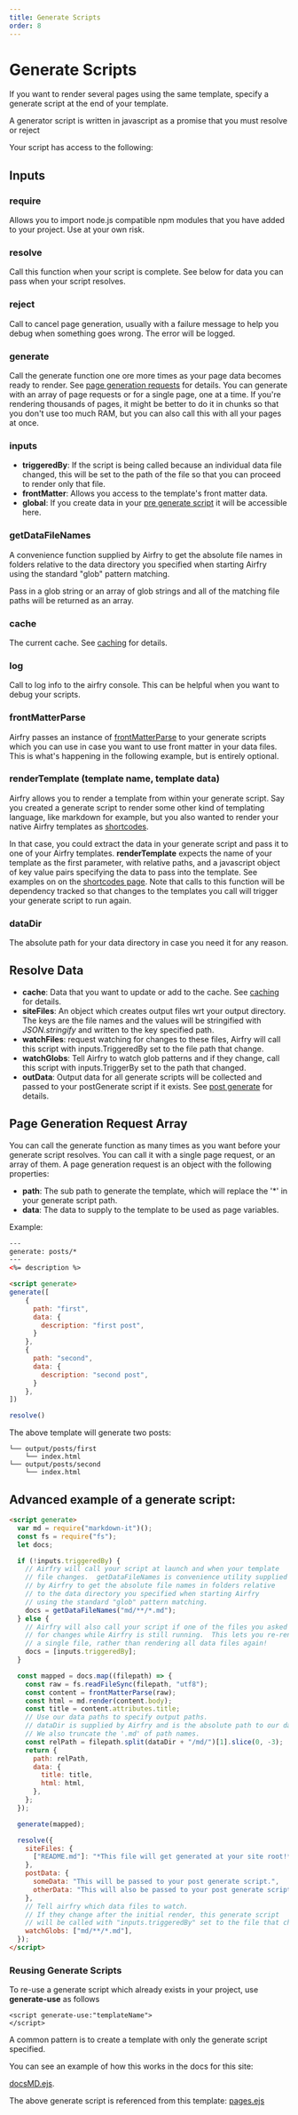 ```yaml
---
title: Generate Scripts
order: 8
---
```


# Generate Scripts

If you want to render several pages using the same template, specify a generate script at the end of your template.

A generator script is written in javascript as a promise that you must resolve or reject

Your script has access to the following:

## Inputs

### require

Allows you to import node.js compatible npm modules that you have added to your project. Use at your own risk.

### resolve

Call this function when your script is complete. See below for data you can pass when your script resolves.

### reject

Call to cancel page generation, usually with a failure message to help you debug when something goes wrong. The error will be logged.

### generate

Call the generate function one ore more times as your page data becomes ready to render. See [page generation requests](#pageGenerationRequests) for details. You can generate with an array of page requests or for a single page, one at a time. If you're rendering thousands of pages, it might be better to do it in chunks so that you don't use too much RAM, but you can also call this with all your pages at once.

### inputs

- **triggeredBy**: If the script is being called because an individual data file changed, this will be set to the path of the file so that you can proceed to render only that file.
- **frontMatter**: Allows you access to the template's front matter data.
- **global**: If you create data in your [pre generate script](/templates/preGenerate/) it will be accessible here.

### getDataFileNames

A convenience function supplied by Airfry to get the absolute file names in folders relative to the data directory you specified when starting Airfry using the standard "glob" pattern matching.

Pass in a glob string or an array of glob strings and all of the matching file paths will be returned as an array.

### cache

The current cache. See [caching](/performance/cache/) for details.

### log

Call to log info to the airfry console. This can be helpful when you want to debug your scripts.

### frontMatterParse

Airfry passes an instance of [frontMatterParse](https://github.com/jxson/front-matter) to your generate scripts which you can use in case you want to use front matter in your data files. This is what's happening in the following example, but is entirely optional.

### renderTemplate (template name, template data)

Airfry allows you to render a template from within your generate script. Say you created a generate script to render some other kind of templating language, like markdown for example, but you also wanted to render your native Airfry templates as [shortcodes](/guide/shortcodes/).

In that case, you could extract the data in your generate script and pass it to one of your Airfry templates. **renderTemplate** expects the name of your template as the first parameter, with relative paths, and a javascript object of key value pairs specifying the data to pass into the template. See examples on on the [shortcodes page](/guide/shortcodes/). Note that calls to this function will be dependency tracked so that changes to the templates you call will trigger your generate script to run again.

### dataDir

The absolute path for your data directory in case you need it for any reason.

## Resolve Data

- **cache**: Data that you want to update or add to the cache. See [caching](/performance/cache/) for details.
- **siteFiles**: An object which creates output files wrt your output directory. The keys are the file names and the values will be stringified with _JSON.stringify_ and written to the key specified path.
- **watchFiles**: request watching for changes to these files, Airfry will call this script with inputs.TriggeredBy set to the file path that change.
- **watchGlobs**: Tell Airfry to watch glob patterns and if they change, call this script with inputs.TriggerBy set to the path that changed.
- **outData**: Output data for all generate scripts will be collected and passed to your postGenerate script if it exists. See [post generate](/templates/postGenerate/) for details.

## Page Generation Request Array

You can call the generate function as many times as you want before your generate script resolves. You can call it with a single page request, or an array of them. A page generation request is an object with the following properties:

- **path**: The sub path to generate the template, which will replace the '\*' in your generate script path.
- **data**: The data to supply to the template to be used as page variables.

Example:

```html
---
generate: posts/*
---
<%= description %>

<script generate>
generate([
    {
      path: "first",
      data: {
        description: "first post",
      }
    },
    {
      path: "second",
      data: {
        description: "second post",
      }
    },
])

resolve()

```

The above template will generate two posts:

```
└── output/posts/first
    └── index.html
└── output/posts/second
    └── index.html
```

## Advanced example of a generate script:

```html
<script generate>
  var md = require("markdown-it")();
  const fs = require("fs");
  let docs;

  if (!inputs.triggeredBy) {
    // Airfry will call your script at launch and when your template
    // file changes.  getDataFileNames is convenience utility supplied
    // by Airfry to get the absolute file names in folders relative
    // to the data directory you specified when starting Airfry
    // using the standard "glob" pattern matching.
    docs = getDataFileNames("md/**/*.md");
  } else {
    // Airfry will also call your script if one of the files you asked
    // for changes while Airfry is still running.  This lets you re-render
    // a single file, rather than rendering all data files again!
    docs = [inputs.triggeredBy];
  }

  const mapped = docs.map((filepath) => {
    const raw = fs.readFileSync(filepath, "utf8");
    const content = frontMatterParse(raw);
    const html = md.render(content.body);
    const title = content.attributes.title;
    // Use our data paths to specify output paths.
    // dataDir is supplied by Airfry and is the absolute path to our data dir
    // We also truncate the '.md' of path names.
    const relPath = filepath.split(dataDir + "/md/")[1].slice(0, -3);
    return {
      path: relPath,
      data: {
        title: title,
        html: html,
      },
    };
  });

  generate(mapped);

  resolve({
    siteFiles: {
      ["README.md"]: "*This file will get generated at your site root!*",
    },
    postData: {
      someData: "This will be passed to your post generate script.",
      otherData: "This will also be passed to your post generate script.",
    },
    // Tell airfry which data files to watch.
    // If they change after the initial render, this generate script
    // will be called with "inputs.triggeredBy" set to the file that changed.
    watchGlobs: ["md/**/*.md"],
  });
</script>
```

### Reusing Generate Scripts

To re-use a generate script which already exists in your project, use **generate-use** as follows

```
<script generate-use:"templateName">
</script>
```

A common pattern is to create a template with only the generate script specified.

You can see an example of how this works in the docs for this site:

[docsMD.ejs](https://github.com/jaunt/airfryDocs/blob/main/airfry/templates/generators/docsMD.ejs).

The above generate script is referenced from this template:
[pages.ejs](https://github.com/jaunt/airfryDocs/blob/main/airfry/templates/pages.ejs)
